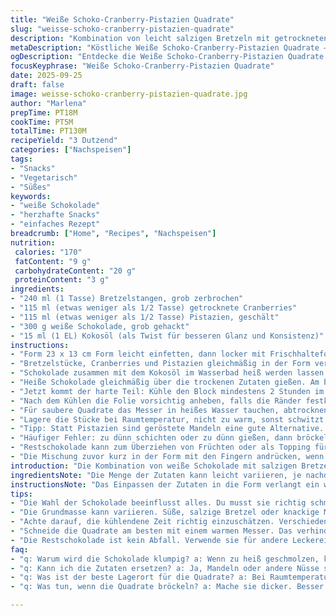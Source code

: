 ```yaml
---
title: "Weiße Schoko-Cranberry-Pistazien Quadrate"
slug: "weisse-schoko-cranberry-pistazien-quadrate"
description: "Kombination von leicht salzigen Bretzeln mit getrockneten Cranberries und knackigen Pistazien, eingebettet in geschmolzene weiße Schokolade. Einfache Zubereitung im Kühlschrank, keine Backzeit nötig. Perfekt als Snack oder süßer Abschluss, mit variabler Zutatenmenge je nach Lust. Achtung bei Schokolade schmelzen; Temperaturkontrolle wichtig, damit sie nicht körnig wird. Alternative Zutaten bieten Flexibilität; zum Beispiel Mandeln statt Pistazien. Quadrate werden besser mit einem warmen Messer geschnitten, damit die Schnittkante sauber bleibt."
metaDescription: "Köstliche Weiße Schoko-Cranberry-Pistazien Quadrate – eine perfekte Kombination aus süß und salzig, einfach zuzubereiten und ideal als Snack."
ogDescription: "Entdecke die Weiße Schoko-Cranberry-Pistazien Quadrate – ein himmlischer Genuss für jeden Anlass. Einfach zubereitet, unwiderstehlich lecker."
focusKeyphrase: "Weiße Schoko-Cranberry-Pistazien Quadrate"
date: 2025-09-25
draft: false
image: weisse-schoko-cranberry-pistazien-quadrate.jpg
author: "Marlena"
prepTime: PT18M
cookTime: PT5M
totalTime: PT130M
recipeYield: "3 Dutzend"
categories: ["Nachspeisen"]
tags:
- "Snacks"
- "Vegetarisch"
- "Süßes"
keywords:
- "weiße Schokolade"
- "herzhafte Snacks"
- "einfaches Rezept"
breadcrumb: ["Home", "Recipes", "Nachspeisen"]
nutrition: 
 calories: "170"
 fatContent: "9 g"
 carbohydrateContent: "20 g"
 proteinContent: "3 g"
ingredients:
- "240 ml (1 Tasse) Bretzelstangen, grob zerbrochen"
- "115 ml (etwas weniger als 1/2 Tasse) getrocknete Cranberries"
- "115 ml (etwas weniger als 1/2 Tasse) Pistazien, geschält"
- "300 g weiße Schokolade, grob gehackt"
- "15 ml (1 EL) Kokosöl (als Twist für besseren Glanz und Konsistenz)"
instructions:
- "Form 23 x 13 cm Form leicht einfetten, dann locker mit Frischhaltefolie auslegen. Das verhindert später anhaften und erleichtert das Entfernen."
- "Bretzelstücke, Cranberries und Pistazien gleichmäßig in der Form verteilen. Nicht zu dicht, damit später die Schokolade sie gut verbindet, aber auch einzelne Stücke sichtbar bleiben - es soll knusprig und bunt sein."
- "Schokolade zusammen mit dem Kokosöl im Wasserbad heiß werden lassen. Immer wieder umrühren, nicht zu heiß, sonst wird sie matt und klumpig. Wenn sie sich seidig anfühlt und streichfähig ist, siehst du den Glanz und hörst das leise Blubbern vom Wasser."
- "Heiße Schokolade gleichmäßig über die trockenen Zutaten gießen. Am besten mit einem langen Spatel oder Löffelstiel vorsichtig einmischen, nur so lange wie nötig – zu viel rührt Luft rein und gibt später eine matte Oberfläche."
- "Jetzt kommt der harte Teil: Kühle den Block mindestens 2 Stunden im Kühlschrank. Achtung: je nach Kühlschrank und Schokoladensorte kann es zwischen 1:45 und 2:45 Stunden dauern. Du erkennst, dass die Schokolade fertig ist, wenn sie fest, nicht klebrig und beim Fingertipp knackt."
- "Nach dem Kühlen die Folie vorsichtig anheben, falls die Ränder festkleben: mit einem kleinen Messer zwischen Form und Schokolade entlangfahren."
- "Für saubere Quadrate das Messer in heißes Wasser tauchen, abtrocknen und dann schneiden. Immer nach jedem Schnitt wieder erwärmen, sonst bricht die Schokolade leicht aus."
- "Lagere die Stücke bei Raumtemperatur, nicht zu warm, sonst schwitzt die Schokolade, wird fettig. Kühlschrank macht sie hart und weniger aromatisch."
- "Tipp: Statt Pistazien sind geröstete Mandeln eine gute Alternative. Wer keine Cranberries mag, kann getrocknete Kirschen nehmen, gibt dieselbe leichte Säure."
- "Häufiger Fehler: zu dünn schichten oder zu dünn gießen, dann bröckeln die Quadrate. Lieber eine gleichmäßige, mindestens 2 cm dicke Schicht gießen."
- "Restschokolade kann zum Überziehen von Früchten oder als Topping für Eisbecher verwendet werden. Nicht wegwerfen."
- "Die Mischung zuvor kurz in der Form mit den Fingern andrücken, wenn es locker liegt – das verhindert, dass sich die Zutaten später absetzen."
introduction: "Die Kombination von weiße Schokolade mit salzigen Bretzeln, säuerlichen Cranberries und knackigen Pistazien ergibt eine spannende Textur und Geschmacksebenen. Ich habe oft erlebt, dass es schwierig ist, die richtige Konsistenz zu treffen: zu wenig Schokolade macht das Ganze brüchig, zu viel übersättigt und verliert den Crunch. Mit dem kleinen Extra-Kokosöl wird die Schokolade geschmeidiger und bringt einen feinen Glanz. Keine Backroutine nötig, aber manch eine Geduldsprobe beim Aushärten. Bei der Vorbereitung hilft die Folie sehr, so bleibt alles am Stück. Beim Schneiden gilt: heißes Messer. Wer die Schokolade nicht temperiert, bekommt einen leicht stumpfen Glanz, aber die Quadrate schmecken trotzdem. Perfekt für spontane Gäste oder als Geschenk. Variieren klappt super, ich tausche gern Pistazien gegen Haselnüsse, für neue Aromen."
ingredientsNote: "Die Menge der Zutaten kann leicht variieren, je nachdem wie knusprig oder schokoladig du es willst. Beim Austausch der Pistazien auf Mandeln drauf achten, dass geröstete Mandeln mehr Aroma bringen und etwas knackiger sind. Die Cranberrymenge kannst du auch halb durch getrocknete Kirschen ersetzen, wenn du's fruchtiger magst. Warum Kokosöl? Es macht die weiße Schokolade vom Wiederverfestigen her elastischer, der Glanz länger haltbar. Wer Kokosöl scheut, kann Butter nehmen, aber das verändert den Geschmack. Beim Schmelzen lieber selten die Schokolade rühren, dann nicht zu heiß, sonst kann sie anbrennen oder klumpen. Kleine Bröckchen sind normal, aber muss man vermeiden. Bretzelstangen unbedingt frisch verwenden, sonst verlieren sie ihren Crunch im Kühlschrank."
instructionsNote: "Das Einpassen der Zutaten in die Form verlangt ein wenig Gefühl: nicht zu dicht, sonst vermischen sie sich zu einem Klumpen, die Schokolade darf jede Ecke erreichen. Schokolade im Wasserbad schmelzen heißt, dass kein Wasser in die Schokolade gelangen darf, sonst gerinnt sie. Rühren erst, wenn die Spitzen weich werden, sonst klumpt die Masse. Die Temperatur solltest du nach Gefühl steuern, nicht nach Thermometer. Die Quadrate fest und glänzend sein – nicht fettig oder matt. Beim Herausnehmen aus der Form darf keine Gewalt angewandt werden, sonst bricht das Ganze. Warte mindestens 10 Minuten nach dem Herausnehmen aus dem Kühlschrank, bis du schneidest, kalt und spröde brechen sonst. Zum Schneiden Messer kontinuierlich in heißes Wasser tauchen, abtrocknen; das verhindert Bröckeln. Restschokolade wird am besten luftdicht gelagert oder einfrieren, hält sich Monate. Idealer Lagerort: kühl, trocken, dunkel – keine Feuchtigkeit. Mein kleiner Trick: vor dem Servieren ein paar Sekunden antauen lassen, so entfalten sich die Aromen besser."
tips:
- "Die Wahl der Schokolade beeinflusst alles. Du musst sie richtig schmelzen. Zu heiß? Dann wird sie klumpig. Zu kalt? Sie wird nicht geschmeidig. Achte auf die seidenartige Textur und den Glanz. Klopfen kann helfen."
- "Die Grundmasse kann variieren. Süße, salzige Bretzel oder knackige Mandeln? Beide funktionieren super. Geröstete Mandeln bringen mehr Aroma, und Cranberries können durch Kirschen ersetzt werden. Musst einfach probieren."
- "Achte darauf, die kühlendene Zeit richtig einzuschätzen. Verschiedene Kühlschränke sind unterschiedlich effektiv. Wenn du dir unsicher bist, mache den Fingertest. Klopfe leicht auf die Schokolade. Wenn sie knackt, ist sie bereit."
- "Schneide die Quadrate am besten mit einem warmen Messer. Das verhindert Brüche. Wenn du jedes Mal das Messer in warmes Wasser tauchst, bleibt der Schnitt sauber und die Stücke perfekt."
- "Die Restschokolade ist kein Abfall. Verwende sie für andere Leckereien. Die gibt deinem Eis eine tolle Note oder verziere frische Früchte damit. Resteverwertung, die Spaß macht."
faq:
- "q: Warum wird die Schokolade klumpig? a: Wenn zu heiß geschmolzen, kann sie gerinnen und die Textur verändern. Rühren erst, wenn sich der erste Glanz zeigt. Bei Unsicherheit einfach Temperatur senken."
- "q: Kann ich die Zutaten ersetzen? a: Ja, Mandeln oder andere Nüsse sind tolle Alternativen. Auch die Trockenfrüchte dürfen wechseln. Jedoch eher in ähnlichen Mengen arbeiten. Wichtig: Konsistenz und Geschmack beachten."
- "q: Was ist der beste Lagerort für die Quadrate? a: Bei Raumtemperatur lagern, gut verpackt. Vermeide Feuchtigkeit. Im Kühlschrank werden sie hart und verlieren ihren Charakter. Lagere sie lieber kühl und trocken."
- "q: Was tun, wenn die Quadrate bröckeln? a: Mache sie dicker. Besser eine 2 cm Schicht anstatt dünn. Und beim Schneiden die Technik: heißes Messer verwenden. Das reduziert die Bruchgefahr erheblich."

---
```

